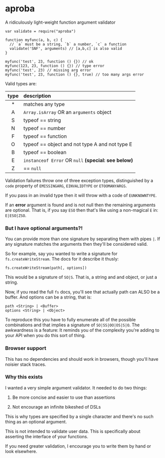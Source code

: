 aproba======A ridiculously light-weight function argument validator```var validate = require("aproba")function myfunc(a, b, c) {  // `a` must be a string, `b` a number, `c` a function  validate('SNF', arguments) // [a,b,c] is also valid}myfunc('test', 23, function () {}) // okmyfunc(123, 23, function () {}) // type errormyfunc('test', 23) // missing arg errormyfunc('test', 23, function () {}, true) // too many args error```Valid types are:| type | description| :--: | :----------| *    | matches any type| A    | `Array.isArray` OR an `arguments` object| S    | typeof == string| N    | typeof == number| F    | typeof == function| O    | typeof == object and not type A and not type E| B    | typeof == boolean| E    | `instanceof Error` OR `null` **(special: see below)**| Z    | == `null`Validation failures throw one of three exception types, distinguished by a`code` property of `EMISSINGARG`, `EINVALIDTYPE` or `ETOOMANYARGS`.If you pass in an invalid type then it will throw with a code of`EUNKNOWNTYPE`.If an **error** argument is found and is not null then the remainingarguments are optional.  That is, if you say `ESO` then that's like using anon-magical `E` in: `E|ESO|ZSO`.### But I have optional arguments?!You can provide more than one signature by separating them with pipes `|`.If any signature matches the arguments then they'll be considered valid.So for example, say you wanted to write a signature for`fs.createWriteStream`.  The docs for it describe it thusly:```fs.createWriteStream(path[, options])```This would be a signature of `SO|S`.  That is, a string and and object, orjust a string.Now, if you read the full `fs` docs, you'll see that actually path can ALSObe a buffer.  And options can be a string, that is:```path <String> | <Buffer>options <String> | <Object>```To reproduce this you have to fully enumerate all of the possiblecombinations and that implies a signature of `SO|SS|OO|OS|S|O`.  Theawkwardness is a feature: It reminds you of the complexity you're adding toyour API when you do this sort of thing.### Browser supportThis has no dependencies and should work in browsers, though you'll havenoisier stack traces.### Why this existsI wanted a very simple argument validator. It needed to do two things:1. Be more concise and easier to use than assertions2. Not encourage an infinite bikeshed of DSLsThis is why types are specified by a single character and there's no suchthing as an optional argument. This is not intended to validate user data. This is specifically aboutasserting the interface of your functions.If you need greater validation, I encourage you to write them by hand orlook elsewhere.